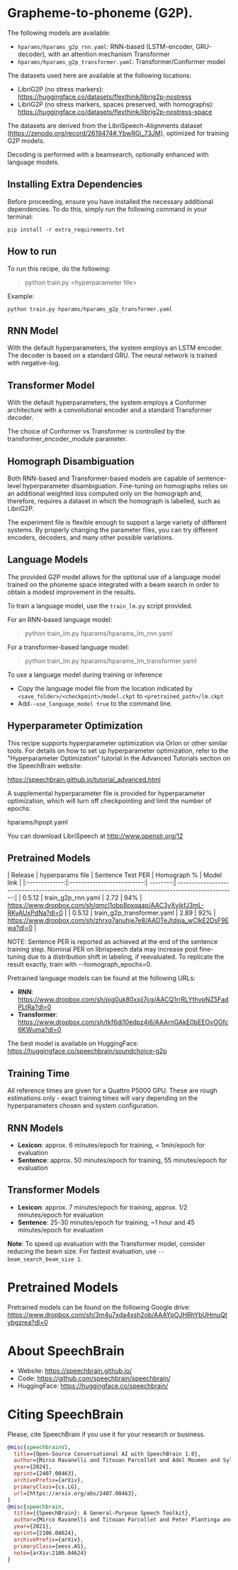 # Grapheme-to-phoneme (G2P).
The following models are available:

* `hparams/hparams_g2p_rnn.yaml`: RNN-based (LSTM-encoder, GRU-decoder), with an attention mechanism
Transformer
* `hparams/hparams_g2p_transformer.yaml`: Transformer/Conformer model

The datasets used here are available at the following locations:

* LibriG2P (no stress markers): https://huggingface.co/datasets/flexthink/librig2p-nostress
* LibriG2P (no stress markers, spaces preserved, with homographs): https://huggingface.co/datasets/flexthink/librig2p-nostress-space

The datasets are derived from the LibriSpeech-Alignments dataset (https://zenodo.org/record/2619474#.YbwRGi_73JM), optimized for training G2P models.

Decoding is performed with a beamsearch, optionally enhanced with language models.


## Installing Extra Dependencies

Before proceeding, ensure you have installed the necessary additional dependencies. To do this, simply run the following command in your terminal:

```
pip install -r extra_requirements.txt
```

## How to run
To run this recipe, do the following:
> python train.py &lt;hyperparameter file&gt;

Example:
```shell
python train.py hparams/hparams_g2p_transformer.yaml
```

RNN Model
---------
With the default hyperparameters, the system employs an LSTM encoder.
The decoder is based on a standard  GRU. The neural network is trained with
negative-log.

Transformer Model
-----------------
With the default hyperparameters, the system employs a Conformer architecture
with a convolutional encoder and a standard Transformer decoder.

The choice of Conformer vs Transformer is controlled by the
transformer_encoder_module parameter.

Homograph Disambiguation
------------------------
Both RNN-based and Transformer-based models are capable of sentence-level
hyperparameter disambiguation. Fine-tuning on homographs relies on an additional
weighted loss computed only on the homograph and, therefore, requires a dataset
in which the homograph is labelled, such as LibriG2P.

The experiment file is flexible enough to support a large variety of
different systems. By properly changing the parameter files, you can try
different encoders, decoders,  and many other possible variations.

Language Models
---------------
The provided G2P model allows for the optional use of a language model trained on
the phoneme space integrated with a beam search in order to obtain a modest improvement
in the results.

To train a language model, use the `train_lm.py` script provided.

For an RNN-based language model:
> python train_lm.py hparams/hparams_lm_rnn.yaml

For a transformer-based language model:
> python train_lm.py hparams/hparams_lm_transformer.yaml

To use a language model during training or inference
* Copy the language model file from the location indicated by `<save_folder>/<checkpoint>/model.ckpt`
to `<pretrained_path>/lm.ckpt`
* Add`--use_language_model true` to the command line.


Hyperparameter Optimization
---------------------------
This recipe supports hyperparameter optimization via Oríon or other similar tools.
For details on how to set up hyperparameter optimization, refer to the
"Hyperparameter Optimization" tutorial in the Advanced Tutorials section
on the SpeechBrain website:

https://speechbrain.github.io/tutorial_advanced.html

A supplemental hyperparameter file is provided for hyperparameter optimization,
which will turn off checkpointing and limit the number of epochs:

hparams/hpopt.yaml

You can download LibriSpeech at http://www.openslr.org/12

Pretrained Models
-----------------
| Release       | hyperparams file           | Sentence Test PER | Homograph % | Model link                                                                           |
|:-------------:|:--------------------------:| --------:| --------------------------------------------------------------------------------------------------:|
| 0.5.12        | train_g2p_rnn.yaml         | 2.72               |  94%        | https://www.dropbox.com/sh/qmcl1obp8pxqaap/AAC3yXvjkfJ3mL-RKyAUxPdNa?dl=0 |
| 0.5.12        | train_g2p_transformer.yaml | 2.89               |  92%        | https://www.dropbox.com/sh/zhrxg7anuhje7e8/AADTeJtdsja_wClkE2DsF9Ewa?dl=0 |

NOTE: Sentence PER is reported as achieved at the end of the sentence training step. Nominal PER on
librispeech data may increase post fine-tuning due to a distribution shift in labeling, if reevaluated.
To replicate the result exactly, train with --homograph_epochs=0.


Pretrained language models can be found at the following URLs:
* **RNN**: https://www.dropbox.com/sh/pig0uk80xxii7cg/AACQ1rrRLYthvpNZ5FadPLtRa?dl=0
* **Transformer**: https://www.dropbox.com/sh/tkf6di10edpz4i6/AAArnGAkE0bEEOvOGfc6KWuma?dl=0


The best model is available on HuggingFace:
https://huggingface.co/speechbrain/soundchoice-g2p

Training Time
-------------
All reference times are given for a Quattro P5000 GPU. These are rough estimations only - exact training times will vary depending on the hyperparameters chosen and system configuration.

## RNN Models
* **Lexicon**: approx. 6 minutes/epoch for training, < 1min/epoch for evaluation
* **Sentence**: approx. 50 minutes/epoch for training, 55 minutes/epoch for evaluation
## Transformer Models

* **Lexicon**: approx. 7 minutes/epoch for training, approx. 1/2 minutes/epoch for evaluation
* **Sentence**: 25-30 minutes/epoch for training, ~1 hour and 45 minutes/epoch for evaluation

**Note**: To speed up evaluation with the Transformer model, consider reducing the beam size. For fastest
evaluation, use `--beam_search_beam_size 1`.

# Pretrained Models
Pretrained models can be found on the following Google drive:
https://www.dropbox.com/sh/3m4u7xda4xsh2ob/AAAYpOJHRhYbUHmuQtybgzrea?dl=0


# **About SpeechBrain**
- Website: https://speechbrain.github.io/
- Code: https://github.com/speechbrain/speechbrain/
- HuggingFace: https://huggingface.co/speechbrain/


# **Citing SpeechBrain**
Please, cite SpeechBrain if you use it for your research or business.

```bibtex
@misc{speechbrainV1,
  title={Open-Source Conversational AI with SpeechBrain 1.0},
  author={Mirco Ravanelli and Titouan Parcollet and Adel Moumen and Sylvain de Langen and Cem Subakan and Peter Plantinga and Yingzhi Wang and Pooneh Mousavi and Luca Della Libera and Artem Ploujnikov and Francesco Paissan and Davide Borra and Salah Zaiem and Zeyu Zhao and Shucong Zhang and Georgios Karakasidis and Sung-Lin Yeh and Pierre Champion and Aku Rouhe and Rudolf Braun and Florian Mai and Juan Zuluaga-Gomez and Seyed Mahed Mousavi and Andreas Nautsch and Xuechen Liu and Sangeet Sagar and Jarod Duret and Salima Mdhaffar and Gaelle Laperriere and Mickael Rouvier and Renato De Mori and Yannick Esteve},
  year={2024},
  eprint={2407.00463},
  archivePrefix={arXiv},
  primaryClass={cs.LG},
  url={https://arxiv.org/abs/2407.00463},
}
@misc{speechbrain,
  title={{SpeechBrain}: A General-Purpose Speech Toolkit},
  author={Mirco Ravanelli and Titouan Parcollet and Peter Plantinga and Aku Rouhe and Samuele Cornell and Loren Lugosch and Cem Subakan and Nauman Dawalatabad and Abdelwahab Heba and Jianyuan Zhong and Ju-Chieh Chou and Sung-Lin Yeh and Szu-Wei Fu and Chien-Feng Liao and Elena Rastorgueva and François Grondin and William Aris and Hwidong Na and Yan Gao and Renato De Mori and Yoshua Bengio},
  year={2021},
  eprint={2106.04624},
  archivePrefix={arXiv},
  primaryClass={eess.AS},
  note={arXiv:2106.04624}
}
```
